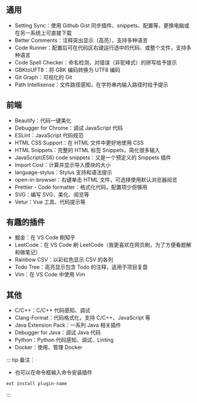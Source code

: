 ## 通用

+ Setting Sync：使用 Github Gist 同步插件、snippets、配置等，更换电脑或在另一系统上可直接下载
+ Better Comments：注释突出显示（高亮），支持多种语言
+ Code Runner：配置后可在代码区右键运行选中的代码、或整个文件，支持多种语言
+ Code Spell Checker：命名检测，对错误（非驼峰式）的拼写给予提示
+ GBKtoUFT8：将 GBK 编码转换为 UTF8 编码
+ Git Graph：可视化的 Git
+ Path Intellisense：文件路径感知，在字符串内输入路径时给予提示


## 前端

+ Beautify：代码一键美化
+ Debugger for Chrome：调试 JavaScript 代码
+ ESLint：JavaScript 代码规范
+ HTML CSS Support：在 HTML 文件中更好地使用 CSS
+ HTML Snippets：完整的 HTML 标签 Snippets，简化很多输入
+ JavaScript(ES6) code snippets：又是一个预定义的 Snippets 插件
+ Import Cost：计算并显示导入模块的大小
+ language-stylus：Stylus 支持和语法提示
+ open-in-browser：右键单击 HTML 文件，可选择使用默认浏览器阅览
+ Prettier - Code formatter：格式化代码，配置项少但够用
+ SVG：编写 SVG、美化、阅览等
+ Vetur：Vue 工具、代码提示等


## 有趣的插件

+ 掘金：在 VS Code 刷知乎
+ LeetCode：在 VS Code 刷 LeetCode（我更喜欢在网页刷，为了方便看题解和做笔记）
+ Rainbow CSV：以彩虹色显示 CSV 的各列
+ Todo Tree：高亮显示包含 Todo 的注释，适用于项目复盘
+ Vim：在 VS Code 中使用 Vim


## 其他

+ C/C++：C/C++ 代码感知、调试
+ Clang-Format：代码格式化，支持 C/C++、JavaScript 等
+ Java Extension Pack：一系列 Java 相关插件
+ Debugger for Java：调试 Java 代码
+ Python：Python 代码感知、调试、Linting
+ Docker：使用、管理 Docker


::: tip 备注：
+ 也可以在命令框输入命令安装插件
```
ext install plugin-name
```
:::